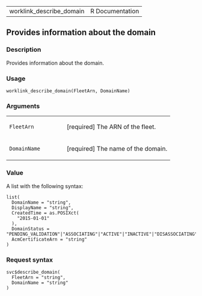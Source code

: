 <table style="width: 100%;">
<tbody>
<tr class="odd">
<td>worklink_describe_domain</td>
<td style="text-align: right;">R Documentation</td>
</tr>
</tbody>
</table>

## Provides information about the domain

### Description

Provides information about the domain.

### Usage

    worklink_describe_domain(FleetArn, DomainName)

### Arguments

<table>
<colgroup>
<col style="width: 35%" />
<col style="width: 65%" />
</colgroup>
<tbody>
<tr class="odd">
<td><code id="worklink_describe_domain_:_FleetArn">FleetArn</code></td>
<td><p>[required] The ARN of the fleet.</p></td>
</tr>
<tr class="even">
<td><code
id="worklink_describe_domain_:_DomainName">DomainName</code></td>
<td><p>[required] The name of the domain.</p></td>
</tr>
</tbody>
</table>

### Value

A list with the following syntax:

    list(
      DomainName = "string",
      DisplayName = "string",
      CreatedTime = as.POSIXct(
        "2015-01-01"
      ),
      DomainStatus = "PENDING_VALIDATION"|"ASSOCIATING"|"ACTIVE"|"INACTIVE"|"DISASSOCIATING"|"DISASSOCIATED"|"FAILED_TO_ASSOCIATE"|"FAILED_TO_DISASSOCIATE",
      AcmCertificateArn = "string"
    )

### Request syntax

    svc$describe_domain(
      FleetArn = "string",
      DomainName = "string"
    )
